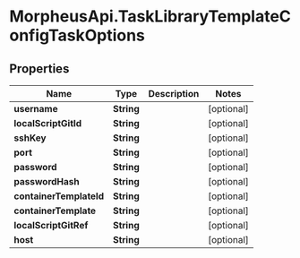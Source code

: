 # MorpheusApi.TaskLibraryTemplateConfigTaskOptions

## Properties

Name | Type | Description | Notes
------------ | ------------- | ------------- | -------------
**username** | **String** |  | [optional] 
**localScriptGitId** | **String** |  | [optional] 
**sshKey** | **String** |  | [optional] 
**port** | **String** |  | [optional] 
**password** | **String** |  | [optional] 
**passwordHash** | **String** |  | [optional] 
**containerTemplateId** | **String** |  | [optional] 
**containerTemplate** | **String** |  | [optional] 
**localScriptGitRef** | **String** |  | [optional] 
**host** | **String** |  | [optional] 


